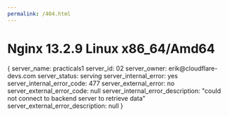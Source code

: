 ```yaml
---
permalink: /404.html
---
```

<h1>
  Nginx 13.2.9 Linux x86_64/Amd64
</h1>

<p>
{
 server_name: practicals1
 server_id: 02
 server_owner: erik@cloudflare-devs.com
 server_status: serving
 server_internal_error: yes
 server_internal_error_code: 477
 server_external_error: no
 server_external_error_code: null
 server_internal_error_description: "could not connect to backend server to retrieve data"
 server_external_error_description: null
}
</p>
